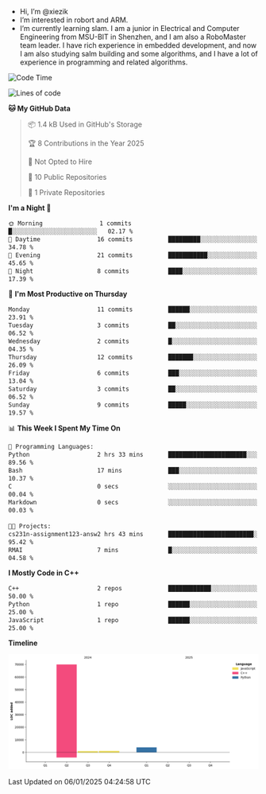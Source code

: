-  Hi, I’m @xiezik
-  I’m interested in robort and ARM.
-  I’m currently learning slam.
I am a junior in Electrical and Computer Engineering from MSU-BIT in Shenzhen, and I am also a RoboMaster team leader.
I have rich experience in embedded development, and now I am also studying salm building and some algorithms, and I have a lot of experience in programming and related algorithms.

<!---
xiezik/xiezik is a ✨ special ✨ repository because its `README.md` (this file) appears on your GitHub profile.
You can click the Preview link to take a look at your changes.
--->


<!--START_SECTION:waka-->
![Code Time](http://img.shields.io/badge/Code%20Time-32%20hrs%2057%20mins-blue)

![Lines of code](https://img.shields.io/badge/From%20Hello%20World%20I%27ve%20Written-75.5%20thousand%20lines%20of%20code-blue)

**🐱 My GitHub Data** 

> 📦 1.4 kB Used in GitHub's Storage 
 > 
> 🏆 8 Contributions in the Year 2025
 > 
> 🚫 Not Opted to Hire
 > 
> 📜 10 Public Repositories 
 > 
> 🔑 1 Private Repositories 
 > 
**I'm a Night 🦉** 

```text
🌞 Morning                1 commits           █░░░░░░░░░░░░░░░░░░░░░░░░   02.17 % 
🌆 Daytime                16 commits          █████████░░░░░░░░░░░░░░░░   34.78 % 
🌃 Evening                21 commits          ███████████░░░░░░░░░░░░░░   45.65 % 
🌙 Night                  8 commits           ████░░░░░░░░░░░░░░░░░░░░░   17.39 % 
```
📅 **I'm Most Productive on Thursday** 

```text
Monday                   11 commits          ██████░░░░░░░░░░░░░░░░░░░   23.91 % 
Tuesday                  3 commits           ██░░░░░░░░░░░░░░░░░░░░░░░   06.52 % 
Wednesday                2 commits           █░░░░░░░░░░░░░░░░░░░░░░░░   04.35 % 
Thursday                 12 commits          ███████░░░░░░░░░░░░░░░░░░   26.09 % 
Friday                   6 commits           ███░░░░░░░░░░░░░░░░░░░░░░   13.04 % 
Saturday                 3 commits           ██░░░░░░░░░░░░░░░░░░░░░░░   06.52 % 
Sunday                   9 commits           █████░░░░░░░░░░░░░░░░░░░░   19.57 % 
```


📊 **This Week I Spent My Time On** 

```text
💬 Programming Languages: 
Python                   2 hrs 33 mins       ██████████████████████░░░   89.56 % 
Bash                     17 mins             ███░░░░░░░░░░░░░░░░░░░░░░   10.37 % 
C                        0 secs              ░░░░░░░░░░░░░░░░░░░░░░░░░   00.04 % 
Markdown                 0 secs              ░░░░░░░░░░░░░░░░░░░░░░░░░   00.03 % 

🐱‍💻 Projects: 
cs231n-assignment123-answ2 hrs 43 mins       ████████████████████████░   95.42 % 
RMAI                     7 mins              █░░░░░░░░░░░░░░░░░░░░░░░░   04.58 % 
```

**I Mostly Code in C++** 

```text
C++                      2 repos             ████████████░░░░░░░░░░░░░   50.00 % 
Python                   1 repo              ██████░░░░░░░░░░░░░░░░░░░   25.00 % 
JavaScript               1 repo              ██████░░░░░░░░░░░░░░░░░░░   25.00 % 
```



**Timeline**

![Lines of Code chart](https://raw.githubusercontent.com/xiezik/xiezik/main/assets/bar_graph.png)


 Last Updated on 06/01/2025 04:24:58 UTC
<!--END_SECTION:waka-->

<!--
**LihanChen2004/LihanChen2004** is a ✨ _special_ ✨ repository because its `README.md` (this file) appears on your GitHub profile.

Here are some ideas to get you started:

- 🔭 I’m currently working on ...
- 🌱 I’m currently learning ...
- 👯 I’m looking to collaborate on ...
- 🤔 I’m looking for help with ...
- 💬 Ask me about ...
- 📫 How to reach me: ...
- 😄 Pronouns: ...
- ⚡ Fun fact: ...
-->
